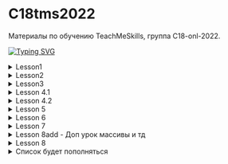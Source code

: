 # C18tms2022
Материалы по обучению TeachMeSkills, группа C18-onl-2022.

[![Typing SVG](https://readme-typing-svg.demolab.com?font=Fira+Code&size=30&duration=2000&pause=200&color=04A193&center=true&vCenter=true&multiline=true&width=435&height=150&lines=%D0%98%D0%B4%D0%B8+%D1%81+%D0%BC%D0%B8%D1%80%D0%BE%D0%BC%2C+%D0%B2%D0%BE%D0%B8%D0%BD;%D1%82%D1%83%D1%82+%D0%BD%D0%B5%D1%87%D0%B5%D0%B3%D0%BE+%D1%81%D0%BC%D0%BE%D1%82%D1%80%D0%B5%D1%82%D1%8C;%D1%8F+%D0%BF%D1%80%D0%BE%D1%81%D1%82%D0%BE+%D1%83%D1%87%D1%83%D1%81%D1%8C)](https://iplogger.com/2Zwva4.link)

<details>
<summary>Lesson1</summary>


        /*Task1: Написать простую программу Hello руками с использованием (javac и java) без IntelliJ IDEA; Task2: PositiveNumbers; 
        Найти количество положительных чисел. Даны несколько целых чисел через пробел (вводит пользователь через консоль). 
        Ответ должен быть в виде: количество положительных чисел = xxx.;
         */

</details>

<details>
<summary>Lesson2</summary>

    
        /*
        1) Создать от ветки main ветку develop и запушить (Внимание! если вы создали ветку ее можно запушить сразу же без коммита).
        (Остаемся на ветке develop)
        
        2) В Идее ставим курсор на названии проекта С18onl2022 и создаем новый модуль(правой клавишей мыши new->module),
        Название Lesson2, build system maven
        
        3) В в папке Lesson2->java создать файл Test.java
        
        4) Создать 2 дополнительные ветки features/TMS1, bugfix/TMS1 от ветки develop
        
        5) В ветке features/TMS1 изменить файл Test.java(добавляем вывод на консоль "Hello git")
         и создать пулреквест ветки features/TMS1 к ветке develop
         
        6) Обновите ветку bugfix/TMS1 из features/TMS1(переключаемся на bugfix/TMS1,
        кликаем на ветку features/TMS1 и выбираем Merge into Current). Добавляем еще 2 файла Test2.java и Test3.java в папку java,
        коммитим и пушим изменения. Удаляем файл Test2.java, делаем коммит и пуш и создаем пулреквест
        ветки bugfix/TMS1 к develop (при создании пул реквеста можно выбирать из какой ветки сливать изменения в какую ветку)
        Итого: Должно быть 2 пул реквеста(features/TMS1 в develop и bugfix/TMS1 в develop)
        
        7)*(Со звездой) Создать ветку features/TMS2 от main, далее перейти в ветку develop и добавить
        файл с название Cherry.java закомитить(название коммита дать jerry) и запушить. Выполнить комманду cherry pick
        коммита jerry с изменениями в ветку features/TMS2. Сделать коммит и пуш ветки features/TMS2. Создать пул реквест
        ветки features/TMS2 в ветку main
        Итого: Должен быть 1 пул реквест из features/TMS2 в ветку main
        
         */

</details>


<details>
<summary>Lesson3</summary>
 
        //Некоторые тесты для проверки задач.
        System.out.println(sum(100, 200));
        System.out.println(sum(Integer.MAX_VALUE, Integer.MAX_VALUE));
        System.out.println(max(56, 349));
        System.out.println(average(new int[]{0, -2, 3, -1, 5}));
        System.out.println(max(new int[]{1, 2, 3, 4, 5, 100, 99}));
        System.out.println(calculateHypotenuse(3,4));
    }

    /**
     * 1. Метод должен вернуть сумму двух чисел a и b
     * 2. Дополнительно: сделать проверку если сумма a и b больше чем максимальное значение int то вернуть -1
     
     **/
    public static int sum(int a, int b) {
        return 0;
    }

    /**
     2
     * Метод должен вернуть максимальное значение из двух чисел
     *
     * <p>
     * Example1:
     * a = 4,
     * b = 5
     * <p>
     * Метод должен вернуть 5
     * Example2:
     * a = 10,
     * b = 10
     * <p>
     * Метод должен вернуть 10
     */
    public static int max(int a, int b) {
        return 0;
    }

    /**
     3 Метод должен вернуть среднее значение из массива чисел
     * (необходимо сумму всех элеменов массива разделить на длину массива)
     * <p>
     * Example:
     * array = {1,2,3,4,5}
     * Метод должен return 3.0
     */
    public static double average(int[] array) {
        return 0;
    }

    /**
     4 Метод должен вернуть максимальый элемент массива. Пример: array = {1,2,10,3} метод возвращает 10
     **/
    public static int max(int[] array) {
        return 0;
    }

    /**
     5 Используя теорему Пифагора, вычислите значение гипотенузы. Квадрат гипотенузы = сумме квадратов катетов
     *
     * Example1:
     * 3
     * 4
     * return 5
     * <p>
     * Example2:
     * 12
     * 16
     * return 20
     */
    public static double calculateHypotenuse(int a, int b) {
        return 0;

</details>


<details>
<summary>Lesson 4.1</summary>

	Задачи:
	1) Используя тип данных char и операцию инкремента вывести на консоль все буквы английского алфавита

	2)Проверка четности числа
	Создать программу, которая будет сообщать, является ли целое число, введённое пользователем,
 	чётным или нет. Ввод числа осуществлять с помощью класса Scanner.
 	Если пользователь введёт не целое число, то сообщать ему об ошибке.

	3) Меньшее по модулю число
	Создать программу, которая будет выводить на экран меньшее по модулю из трёх введённых
	 пользователем вещественных чисел с консоли.

	4) На некотором предприятии инженер Петров создал устройство, на табло которого показывается количество секунд,
 	оставшихся до конца рабочего дня. Когда рабочий день начинается ровно в 9 часов утра — табло отображает «28800» (т.е. остаётся 8 часов),
 	когда времени 14:30 — на табло «9000» (т.е. остаётся два с половиной часа), а когда наступает 17 часов — на табло отображается «0»
 	(т.е. рабочий день закончился).
	Программист Иванов заметил, как страдают офисные сотрудницы — им неудобно оценивать остаток рабочего дня в секундах.
 	Иванов вызвался помочь сотрудницам и написать программу, которая вместо секунд будет выводить на табло понятные фразы с информацией о том,
 	сколько полных часов осталось до конца рабочего дня. Например: «осталось 7 часов», «осталось 4 часа», «остался 1 час», «осталось менее часа».
	Итак, в переменную n должно записываться случайное (на время тестирования программы) целое число из [0;28800],
	 далее оно должно выводиться на экран (для Петрова) и на следующей строке (для сотрудниц) должна
	 выводиться фраза о количестве полных часов, содержащихся в n секундах.

	5) Необходимо написать программу, которая будет выводить на консоль таблицу приведения типов!
              byte	short	char	int 	long	float	double	boolean
    byte
    short
    char
    int
    long
    float
    double
    boolean

    На пересечении напишите следующие фразы:
    ня (неявное) – если преобразование происходит автоматически,
    я (явное) – если нужно использовать явное преобразование,
    х – если преобразование невозможно,
    т  - если преобразование тождественно.
    Внимание! используйте System.out.printLn


</details>


<details>
<summary>Lesson 4.2</summary>


        //Некоторые тесты для проверки задач. Можно также написать свои тесты.
        printArray();
        System.out.println(operation(1));
        System.out.println(operation(0));
        System.out.println(calculateCountOfOddElementsInMatrix(new int[]{1, 2, 3, 4, 5, 6}));
        countDevs(103);
        countDevs(11);
        foobar(6);
        foobar(10);
        foobar(15);
        printPrimeNumbers();
    }

    /**
     1 Необходимо прочитать с консоли значение числа типа int,
     * сделать проверку что если пользователь ввел не положительное число,
     * то вывести ошибку и отправить пользователя вводить заново новое число!
     * далее создать одномерный массив типа int размера прочитанного с консоли
     * далее заполнить массив случайными значениями
     * далее вывести массив на консоль
     */
    private static void printArray() {
        // тут пишем логику
    }

    /**
     2 Метод должен выполнять некоторую операцию с int "number" в зависимости от некоторых условий:
     * - if number положительное число, то необходимо number увеличить на 1
     * - if number отрицательное - уменьшить на 2
     * - if number равно 0 , то замените значение number на 10
     * вернуть number после выполнения операций
     */
    public static int operation(int number) {
        // тут пишем логику
        return 0;
    }

    /**
     3 На вход приходит массив целых чисел типа int
     * Необходимо найти количество нечетных элементов в массиве и вернуть значение в метод main,
     * в котором это значение распечатается на консоль.
     */
    public static int calculateCountOfOddElementsInMatrix(int[] ints) {
        // тут пишем логику
        return 0;
    }

    /**
     4 На вход приходит число.
     * Вывести в консоль фразу из разряда "_COUNT_ программистов",
     * заменить _COUNT_ на число которое пришло на вход в метод и заменить окончание в слове "программистов" на
     * уместное с точки зрения русского языка.
     * Пример: 1 программист, 42 программиста, 50 программистов
     *
     * @param count - количество программистов
     */
    public static void countDevs(int count) {
        // тут пишем логику
    }

    /**
     5 Метод должен выводить разные строки в консоли в зависимости от некоторых условий:
     * - если остаток от деления на 3 равен нулю - выведите "foo" (example of number - 6)
     * - если остаток от деления на 5 равен нулю - вывести "bar" (example of number - 10)
     * - если остаток от деления на 3 и 5 равен нулю 0 ,то вывести "foobar" (example of number - 15)
     */
    public static void foobar(int number) {
        // тут пишем логику
    }

    /**
     6 Задача со звездочкой!
     * Метод должен печатать все простые числа <1000
     * что такое просто число (https://www.webmath.ru/poleznoe/formules_18_5.php)
     */
    public static void printPrimeNumbers() {
        // тут пишем логику

</details>

<details>
	<summary>Lesson 5</summary>
 
 	import java.util.Random;

	public class HomeWork {
    public static void main(String[] args) {
        calculateSumOfDiagonalElements();
        printMatrix();
    }
	//        Задачи:
	//1) Задача на оператор switch!
	//        Рандомно генерируется число От 1 до 7.
	//        Если число равно 1, выводим на консоль “Понедельник”, 2 –”Вторник” и так далее.
	//        Если 6 или 7 – “Выходной”.

	//2) Одноклеточная амеба каждые 3 часа делится на 2 клетки. Определить,
	//         сколько амеб будет через 3, 6, 9, 12,..., 24 часа

	//3) В переменную записываем число.
	//        Надо вывести на экран сколько в этом числе цифр и положительное оно или отрицательное.
	//        Например, Введите число: 5
	//        "5 - это положительное число, количество цифр = 1"

	//4) Дано 2 числа, день и месяц рождения. Написать программу, которая определяет знак зодиака человека.


	//        5) Напишите реализацию метода summ(int a, int b), вычисляющий a*b, не пользуясь операцией
	//        умножения, где a и b целые числа, вызовите метод summ  в методе main и распечатайте на консоль.

	//        6) Дан двухмерный массив размерностью 4 на 4, необходимо нарисовать четыре треугольника вида

	//        a)                  b)
	//              *        *
	//            * *        * *
	//          * * *        * * *
	//        * * * *        * * * *
	//
	//        c)                  d)
	//        * * * *        * * * *
	//          * * *        * * *
	//            * *        * *
	//              *        *


	//        7) Создайте массив из всех нечётных чисел от 1 до 100, выведите его на экран в строку,
	//        а затем этот же массив выведите на экран тоже в строку, но в обратном порядке (99 97 95 93 ... 7 5 3 1).

	//        8) Создайте массив из int[] mass = new int[12]; Рандомно заполните его значениями от 0 до 15.
	//        Определите какой элемент является в этом массиве максимальным и сообщите индекс его последнего вхождения в массив.
	//        Пример: {3,4,5,62,7,8,4,-5,7,62,5,1} Максимальный элемент 62, индекс его последнего вхождения в массив = 10

	//        9) Создайте массив размера 20, заполните его случайными целыми чиселами из отрезка от 0 до 20.
	//        Выведите массив на экран в строку. Замените каждый элемент с нечётным индексом на ноль.
	//        Снова выведете массив на экран на отдельной строке.

	//        10) Найти максимальный элемент в массиве {4,5,0,23,77,0,8,9,101,2} и поменять его местами с нулевым элементом

	//        11) Проверить, различны ли все элементы массива, если не различны то вывести элемент повторяющийся
	//        Пример: {0,3,46,3,2,1,2}
	//        Массив имеет повторяющиеся элементы 3, 2
	//        Пример: {0,34,46,31,20,1,28}
	//        Массив не имеет повторяющихся элементов

	//        12) Создаём квадратную матрицу, размер вводим с клавиатуры.
	//        Заполняем случайными числами в диапазоне от 0 до 50. И выводим на консоль(в виде матрицы).
	//        Далее необходимо транспонировать матрицу(1 столбец станет 1-й строкой, 2-й столбец - 2-й строкой и т. д.)
	//        Пример:
	//          1 2 3 4      1 6 3 1
	//          6 7 8 9      2 7 3 5
	//          3 3 4 5      3 8 4 6
	//          1 5 6 7      4 9 5 7


		/**
		 * заполнить рандомно 2-х мерный массив и посчитать сумму элементов на диагонали
		 */

		}


		/**
		 * Шаги по реализации:
		 * - Прочитать два int из консоли
		 * - Создайте двумерный массив int (используйте целые числа, которые вы читаете по высоте и ширине консоли)
		 * - Заполнить массив случайными значениями (до 100)
		 * - Вывести в консоль матрицу заданного размера, но:
		 * - Если остаток от деления элемента массива на 3 равен нулю - выведите знак "+" вместо значения элемента массива.
		 * - Если остаток от деления элемента массива на 7 равен нулю - выведите знак "-" вместо значения элемента массива.
		 * - В противном случае выведите "*"
		 * <p>
		 * Example:
		 * - Значения с консоли - 2 и 3
		 * - Массив будет выглядеть так (значения будут разными, потому что он случайный)
		 * 6 11 123
		 * 1 14 21
		 * - Для этого значения вывод в консоли должен быть:
		 * <p>
		 * + * *
		 * * - +
		 * <p>
		 * Обратите внимание, что 21% 3 == 0 и 21% 7 = 0, но выводить надо не +-, а +
		 */
		public static void printMatrix() {
			char[][] mass = new char[3][3];
			for (int i = 0; i < mass.length; i++) {
				for (int j = 0; j < mass.length; j++) {
					//21
					if (mass[i][j] % 3 == 0) {
						mass[i][j] = '+';
					} else if (mass[i][j] % 7 == 0) {
						mass[i][j] = '-';
					} else {
						mass[i][j] = '*';
					}
				}
			}
		}

	//    Доп задача!
	//    Создать матрицу размера 10 на 10 и заполнить ее случайными целочислеными значениями (тип int) из диапазона от 0 до 10000.
	//    Найти максимум среди сумм трех соседних элементов в строке. Для найденной тройки с максимальной суммой выведите значение суммы и индексы(i,j) первого элемента тройки.
	//    Пример:
	//            *Для простоты пример показан на одномерном массиве размера 10
	//            [1, 456, 1025, 65, 954, 2789, 4, 8742, 1040, 3254] Тройка с максимальной суммой:  [2789, 4, 8742]
	//    Вывод в консоль:
	//            11535 (0,5)
	//            *Пояснение. Первое число - сумма тройки  [2789, 4, 8742]. Числа в скобках это 0 строка и 5 столбец - индекс первого элемента тройки, то есть индекс числа 2789.
	}


</details>

<details>
<summary>Lesson 6</summary>
	
	Алгоритмы, сортировки, О
	
</details>


<details>
<summary>Lesson 7</summary>
 
public class HomeWork {

    /**
     *
     * 1) Создать класс User для хранения о обработки данных о пользователе.
     * Создать поля для хранения имени и фамилии, возраста и пола. Создать методы для:
     *  - Возврата имени и фамилии полностью
     *  - Увеличения возраста
     *  - Вывода общей информации о пользователе
     *  В Main классе в методе main создайте экземпляр класса User и вызовите все созданные методы, передав им необходимые параметры.
     * 2) Создать в классе User несколько конструкторов. Создать объект этого класса, использовав один из них.
     * В этом конструкторе сделать вызов другого конструктора этого же класса.
     * Отметьте один из методов как @Deprecated. Попробуйте на экземпляре класса вызвать этот метод.
     */

    /**
     * в папке src/main/java создать пакет by.tms.model
     * в пакете создать класс Computer
     * 1) класс Computer будет содержать следующие поля:
     * - процессор
     * - оперативка
     * - жесткий диск
     * - ресурс полных циклов работы (включился выключился это один цикл)
     *
     * 2) класс Computer будет содержать следующие методы:
     * - метод описание(вывод всех полей)
     * - метод включить (on())
     *     - при включении может произойти сбой, поэтому при вызове метода on() необходимо написать следующую логику:
     *     на консоль вывести сообщение (Внимание! Введите 0 или 1)
     *     создать экземпляр класса Random, который будет генерировать число 0 или 1.
     *     если введенное вами число совпадет с рандомным, то компьютер выключается.
     *     если введенное вами число не совпадет с рандомным, то компьютер сгорает.
     *     - при повторном включении компьютера, если он сгорел необходимо выдать сообщение "Компьютер сгорел!"
     * - выключить (off()) Проверяем если компьютер не сгорел то пишем "Выключение компьютера" и уменьшаем счетчик
     *    ресурса полных циклов работы
     * - при превышении лимита ресурса комп сгорает. Пишем сообщение "Компьютер сгорел!"
     *
     * 3) создать пакет by.tms.service
     * создать класс Main создать метод main
     * создать экземпляр класса Computer или реальный объект, через конструктор передать значение полей класса,
     * т.е необходимо сгенерировать конструктор с полями класса перечисленными в 1 пункте
     * Далее у объекта Computer вызвать его методы, в которых будет реализована логика по включению, выключению
     * и выводу информации про него.
     */


</details>


<details>
<summary>Lesson 8add - Доп урок массивы и тд</summary>
 
	public class HomeWork {
		/*
		Домашнее задание по массивам
	Основное задание
	0. Создайте массив целых чисел. Напишете программу, которая выводит
	сообщение о том, входит ли заданное число в массив или нет.
	Пусть число для поиска задается с консоли (класс Scanner).
	1. Создайте массив целых чисел. Удалите все вхождения заданного
	числа из массива.
	Пусть число задается с консоли (класс Scanner). Если такого числа нет -
	выведите сообщения об этом.
	В результате должен быть новый массив без указанного числа.
	2. Создайте и заполните массив случайным числами и выведете
	максимальное, минимальное и среднее значение.
	Для генерации случайного числа используйте метод Math.random().
	Пусть будет возможность создавать массив произвольного размера.
	Пусть размер массива вводится с консоли.
	3. Создайте 2 массива из 5 чисел.
	Выведите массивы на консоль в двух отдельных строках.
	Посчитайте среднее арифметическое элементов каждого массива и
	сообщите, для какого из массивов это значение оказалось больше (либо
	сообщите, что их средние арифметические равны).
	Дополнительное задание
	4. Создайте массив из n случайных целых чисел и выведите его на экран.
	Размер массива пусть задается с консоли и размер массива может быть
	больше 5 и меньше или равно 10.
	Если n не удовлетворяет условию - выведите сообщение об этом.
	Если пользователь ввёл не подходящее число, то программа должна
	просить пользователя повторить ввод.
	Создайте второй массив только из чётных элементов первого массива,
	если они там есть, и вывести его на экран.
	5. Создайте массив и заполните массив.
	Выведите массив на экран в строку.
	Замените каждый элемент с нечётным индексом на ноль.
	Снова выведете массив на экран на отдельной строке.
	6. Создайте массив строк. Заполните его произвольными именами
	людей.
	Отсортируйте массив.
	Результат выведите на консоль.
	7.Реализуйте алгоритм сортировки пузырьком.

	Домашнее задание по матрицам
	Основное задание
	8. Создать трехмерный массив из целых чисел.
	С помощью циклов "пройти" по всему массиву и увеличить каждый
	элемент на заданное число. Пусть число, на которое будет
	увеличиваться каждый элемент, задается из консоли.
	9. Шахматная доска
	Создать программу для раскраски шахматной доски с помощью цикла.
	Создать двумерный массив String'ов 8х8. С помощью циклов задать
	элементам циклам значения B(Black) или W(White). Результат работы
	программы:
	W B W B W B W B
	B W B W B W B W
	W B W B W B W B
	B W B W B W B W
	W B W B W B W B
	B W B W B W B W
	W B W B W B W B
	B W B W B W B W
	Дополнительное задание
	10. Создайте двумерный массив целых чисел. Выведите на консоль сумму
	всех элементов массива.
	11. Создайте двумерный массив. Выведите на консоль диагонали массива.
	12. Создайте двумерный массив целых чисел. Отсортируйте элементы в
	строках двумерного массива по возрастанию.
		 */

</details>


<details>
<summary>Lesson 8</summary>
 
 
	 //1) задача!
		/*
		Необходимо написать военкомат.
		1) Создаем класс военкомат MilitaryOffice
		2) Создать в классе MilitaryOffice конструктор, который принимает PersonRegistry
		3) PersonRegistry содержит список людей (Person), которые могут быть призваны в армию
		4) Создать класс Person, который будет содержать следующие поля имя, возраст, пол, адрес(страна, город)
		Военкомат должен уметь:
		a) вывести имена всех людей годных к военной службе на текущий момент времени, которые есть в PersonRegistry
		T.е нужно написать метод в классе MilitaryOffice, который будет отфильтровывать годных к службе призывников
		(годными считать мущин от 18 до 27 лет, проверяем пол и возраст)
		б) вывести количество годных призывников в городе Минске.
		в) вывести количество призывников от 25 до 27 лет
		г) вывести количество призывников у которых имя Александр.
		5) Создать класс Main, наполнить PersonRegistry людьми, по желанию можно создавать людей через консоль
		*/

		//2) задача!
		/*
	 Напишите структуру классов и продемонстрируйте работу
	 - Машина имеет двигатель, бензобак (реализуйте класс для каждой сущности).
	 - Чтобы поехать, машину необходимо завести, т.е. включить двигатель.
	 - Реализуйте методы включения машины, который в свою очередь включает её двигатель.
	 - Реализуйте метод езды на машине (например просто печатаем на консоль, что машина поехала)
	 - Если машина не заведена, ехать она не может.
	 - Машину можно заглушить.
	 - После каждой поездки считаем, что машина прошла фиксированное расстояние.
	 - Реализовать возможность посмотреть, какое расстояние машина прошла за все время.
	 - Чтобы создать машину обязательно нужно иметь двигатель и бензобак.
	 - Марка машины, год выпуска, пройденное расстояние - не обязательны при создании машины и могут быть выставлены потом.
	 (не обязательно задавать в конструкторе)
	 - После создания поменять двигатель машине нельзя.
	 - Чтобы машина завелась, у неё должно быть топливо в бензобаке, если топлива нет, машина не может завестись.
	 - Машину можно дозаправить, можно проверить сколько топлива осталось.
	 - Реализуйте пару полей для двигателя и бензобака, например: тип двигателя, общий объем бензобака,
	 сколько бензина сейчас и т.д.
		 */
	}

</details>



<details>
<summary>Список будет пополняться</summary>
 

</details>
